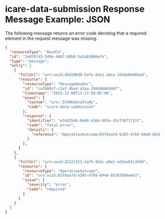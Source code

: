 
# icare-data-submission Response Message Example: JSON

The following message returns an error code denoting that a required element in the request message was missing.

~~~json
{
  "resourceType": "Bundle",
  "id": "3a0707d3-549e-4467-b8b8-5a2ab3800efe",
  "type": "message",
  "entry": [
    {
      "fullUrl": "urn:uuid:d9d296d8-5afe-42e1-a0ce-3344e0e003ed",
      "resource": {
        "resourceType": "MessageHeader",
        "id": "caf609cf-c3a7-4be4-a3aa-356b9bb69d4f",
        "timestamp": "2015-12-08T11:17:50-05:00",
        "event": {
          "system": "urn::ICAREdataStudy",
          "code": "icare-data-submission"
        },
        "response": {
          "identifier": "efdd254b-0e09-4164-883e-35cf3871715f",
          "code": "fatal-error",
          "details": {
            "reference": "OperationOutcome/03f9aa7d-b395-47b9-84e0-053678b6e4e3"
          }
        },
      }
    },
    {
      "fullUrl": "urn:uuid:25121321-4af5-424c-a0e1-ed3aab1c3560",
      "resource": {
        "resourceType": "OperationOutcome",
        "id": "urn:uuid:03f9aa7d-b395-47b9-84e0-053678b6e4e3",
        "issue": {
          "severity": "error",
          "code": "required"
        }
      }
    }
  ]
}
~~~
